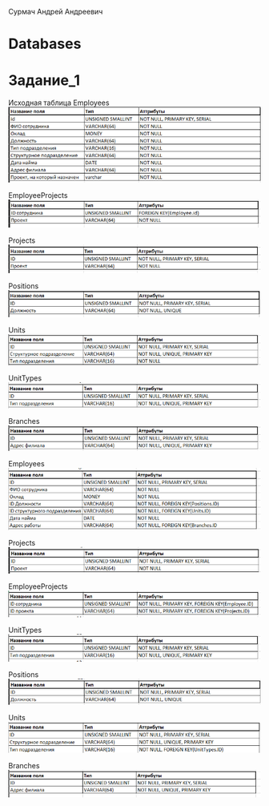 Сурмач Андрей Андреевич
# Databases
# Задание_1
Исходная таблица Employees
![1](https://github.com/Aid1986/Databases/blob/main/1.png)

EmployeeProjects
![2](https://github.com/Aid1986/Databases/blob/main/2.png)

Projects
![3](https://github.com/Aid1986/Databases/blob/main/3.png)

Positions
![4](https://github.com/Aid1986/Databases/blob/main/4.png)

Units
![5](https://github.com/Aid1986/Databases/blob/main/5.png)

UnitTypes
![6](https://github.com/Aid1986/Databases/blob/main/6.png)

Branches
![7](https://github.com/Aid1986/Databases/blob/main/7.png)

Employees
![8](https://github.com/Aid1986/Databases/blob/main/8.png)

Projects
![9](https://github.com/Aid1986/Databases/blob/main/9.png)

EmployeeProjects
![10](https://github.com/Aid1986/Databases/blob/main/10.png)

UnitTypes
![11](https://github.com/Aid1986/Databases/blob/main/11.png)

Positions
![12](https://github.com/Aid1986/Databases/blob/main/12.png)

Units
![13](https://github.com/Aid1986/Databases/blob/main/13.png)

Branches
![14](https://github.com/Aid1986/Databases/blob/main/14.png)
